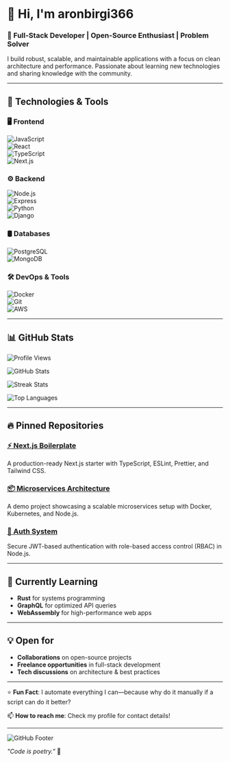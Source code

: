 # 👋 Hi, I'm aronbirgi366  

### 🚀 Full-Stack Developer | Open-Source Enthusiast | Problem Solver  

I build robust, scalable, and maintainable applications with a focus on clean architecture and performance. Passionate about learning new technologies and sharing knowledge with the community.  

---

## 🔧 Technologies & Tools  

### 🖥️ **Frontend**  
![JavaScript](https://img.shields.io/badge/-JavaScript-F7DF1E?style=flat&logo=javascript&logoColor=black)  
![React](https://img.shields.io/badge/-React-61DAFB?style=flat&logo=react&logoColor=black)  
![TypeScript](https://img.shields.io/badge/-TypeScript-3178C6?style=flat&logo=typescript&logoColor=white)  
![Next.js](https://img.shields.io/badge/-Next.js-000000?style=flat&logo=next.js&logoColor=white)  

### ⚙️ **Backend**  
![Node.js](https://img.shields.io/badge/-Node.js-339933?style=flat&logo=node.js&logoColor=white)  
![Express](https://img.shields.io/badge/-Express-000000?style=flat&logo=express&logoColor=white)  
![Python](https://img.shields.io/badge/-Python-3776AB?style=flat&logo=python&logoColor=white)  
![Django](https://img.shields.io/badge/-Django-092E20?style=flat&logo=django&logoColor=white)  

### 🛢️ **Databases**  
![PostgreSQL](https://img.shields.io/badge/-PostgreSQL-4169E1?style=flat&logo=postgresql&logoColor=white)  
![MongoDB](https://img.shields.io/badge/-MongoDB-47A248?style=flat&logo=mongodb&logoColor=white)  

### 🛠️ **DevOps & Tools**  
![Docker](https://img.shields.io/badge/-Docker-2496ED?style=flat&logo=docker&logoColor=white)  
![Git](https://img.shields.io/badge/-Git-F05032?style=flat&logo=git&logoColor=white)  
![AWS](https://img.shields.io/badge/-AWS-232F3E?style=flat&logo=amazon-aws&logoColor=white)  

---

## 📊 GitHub Stats  

![Profile Views](https://komarev.com/ghpvc/?username=aronbirgi366&color=blue&style=flat)  

![GitHub Stats](https://github-readme-stats.vercel.app/api?username=aronbirgi366&show_icons=true&theme=radical)  

![Streak Stats](https://github-readme-streak-stats.herokuapp.com/?user=aronbirgi366&theme=radical)  

![Top Languages](https://github-readme-stats.vercel.app/api/top-langs/?username=aronbirgi366&layout=compact&theme=radical)  

---

## 🔥 Pinned Repositories  

### [⚡ Next.js Boilerplate](https://github.com/aronbirgi366/nextjs-boilerplate)  
A production-ready Next.js starter with TypeScript, ESLint, Prettier, and Tailwind CSS.  

### [📦 Microservices Architecture](https://github.com/aronbirgi366/microservices-demo)  
A demo project showcasing a scalable microservices setup with Docker, Kubernetes, and Node.js.  

### [🔐 Auth System](https://github.com/aronbirgi366/jwt-auth-system)  
Secure JWT-based authentication with role-based access control (RBAC) in Node.js.  

---

## 🌱 Currently Learning  
- **Rust** for systems programming  
- **GraphQL** for optimized API queries  
- **WebAssembly** for high-performance web apps  

---

## 💡 Open for  
- **Collaborations** on open-source projects  
- **Freelance opportunities** in full-stack development  
- **Tech discussions** on architecture & best practices  

---

⭐ **Fun Fact**: I automate everything I can—because why do it manually if a script can do it better?  

📫 **How to reach me**: Check my profile for contact details!  

---  

![GitHub Footer](https://github.com/aronbirgi366.png?size=200)  

*"Code is poetry."* 🚀
